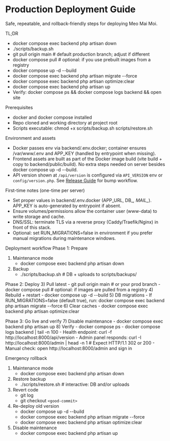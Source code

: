 # Production Deployment Guide

Safe, repeatable, and rollback-friendly steps for deploying Meo Mai Moi.

TL;DR
- docker compose exec backend php artisan down
- ./scripts/backup.sh
- git pull origin main   # default production branch; adjust if different
- docker compose pull    # optional: if you use prebuilt images from a registry
- docker compose up -d --build
- docker compose exec backend php artisan migrate --force
- docker compose exec backend php artisan optimize:clear
- docker compose exec backend php artisan up
- Verify: docker compose ps && docker compose logs backend && open site

Prerequisites
- docker and docker compose installed
- Repo cloned and working directory at project root
- Scripts executable: chmod +x scripts/backup.sh scripts/restore.sh

Environment and assets
- Docker passes env via backend/.env.docker; container ensures /var/www/.env and APP_KEY (handled by entrypoint when missing).
- Frontend assets are built as part of the Docker image build (vite build + copy to backend/public/build). No extra steps needed on server besides docker compose up -d --build.
- API version shown at `/api/version` is configured via `API_VERSION` env or `config/version.php`. See [Release Guide](./release.md) for bump workflow.

First-time notes (one-time per server)
- Set proper values in backend/.env.docker (APP_URL, DB_*, MAIL_*). APP_KEY is auto-generated by entrypoint if absent.
- Ensure volumes/permissions allow the container user (www-data) to write storage and cache.
- DNS/SSL: terminate TLS via a reverse proxy (Caddy/Traefik/Nginx) in front of this stack.
 - Optional: set RUN_MIGRATIONS=false in environment if you prefer manual migrations during maintenance windows.

Deployment workflow
Phase 1: Prepare
1) Maintenance mode
    - docker compose exec backend php artisan down
2) Backup
    - ./scripts/backup.sh  # DB + uploads to scripts/backups/

Phase 2: Deploy
3) Pull latest
    - git pull origin main  # or your prod branch
    - docker compose pull   # optional: if images are pulled from a registry
4) Rebuild + restart
    - docker compose up -d --build
5) DB migrations
    - If RUN_MIGRATIONS=false (default true), run: docker compose exec backend php artisan migrate --force
6) Clear caches
    - docker compose exec backend php artisan optimize:clear

Phase 3: Go live and verify
7) Disable maintenance
    - docker compose exec backend php artisan up
8) Verify
    - docker compose ps
    - docker compose logs backend | tail -n 100
    - Health endpoint: curl -f http://localhost:8000/api/version
    - Admin panel responds: curl -I http://localhost:8000/admin | head -n 1  # Expect HTTP/1.1 302 or 200
    - Manual check: open http://localhost:8000/admin and sign in

Emergency rollback
1) Maintenance mode
    - docker compose exec backend php artisan down
2) Restore backup
    - ./scripts/restore.sh  # interactive: DB and/or uploads
3) Revert code
    - git log
    - git checkout `<good-commit>`
4) Re-deploy old version
    - docker compose up -d --build
    - docker compose exec backend php artisan migrate --force
    - docker compose exec backend php artisan optimize:clear
5) Disable maintenance
    - docker compose exec backend php artisan up